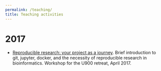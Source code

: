 ```yaml
---
permalink: /teaching/
title: Teaching activities
---
```


# 2017

* [Reproducible research: your project as a journey](../public/042017_reproducible_research.pdf). Brief introduction to git, jupyter, docker, and the necessity of reproducible research in bioinformatics. Workshop for the U900 retreat, April 2017.
